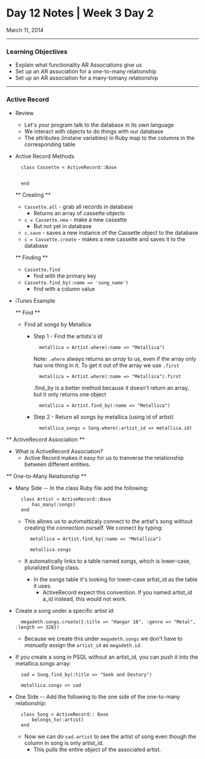 # Day 12 Notes | Week 3 Day 2

March 11, 2014

---

### Learning Objectives

* Explain what functionality AR Associations give us
* Set up an AR association for a one-to-many relationship
* Set up an AR association for a many-tomany relationship

---

### Active Record

* Review
	* Let's your program talk to the database in its own language
	* We interact with objects to do things with our database
	* The attributes (instane variables) in Ruby map to the columns in the corresponding table
* Active Record Methods
		
		class Cassette < ActiveRecord::Base
	
	
		end
	
	** Creating **
		
	* ```Cassette.all``` - grab all records in database
		* Returns an array of cassette objects
	* ```c = Cassette.new``` - make a new cassette
		* But not yet in database
	* ```c.save``` - saves a new instance of the Cassette object to the database
	* ```c = Cassette.create``` - makes a new cassette and saves it to the database
	
	** Finding **
	
	* ```Cassette.find```
		* find with the primary key
	* ```Cassette.find_by(:name => 'song_name')```
		* find with a column value
		
* iTunes Example

	** Find **
	
	* Find all songs by Metallica
		* Step 1 - Find the artists's id
		
				metallica = Artist.where(:name => "Metallica")
				
			Note: ```.where``` always returns an *array* to us, even if the array only has one thing in it. To get it out of the array we use ```.first```
			
				metallica = Artist.where(:name => "Metallica").first
				
			.find_by is a better method because it doesn't return an array, but it only returns one object
			
				metallica = Artist.find_by(:name => "Metallica")
				
		* Step 2 - Return all songs by metallica (using id of artist)
		
				metallica_songs = Song.where(:artist_id => metallica.id)
				
** ActiveRecord Association **

* What is ActiveRecord Association?
	* Active Record makes it easy for us to tranverse the relationship between different entities. 
	
** One-to-Many Relationship **

* Many Side -- In the class Ruby file add the following:

		class Artist < ActiveRecord::Base
			has_many(:songs)
		end
		
	* This allows us to automatticaly connect to the artist's song without creating the connection ourself. We connect by typing:
	
			metallica = Artist.find_by(:name => "Metallica")
			
			metallica.songs
			
	* It automatically links to a table named songs, which is lower-case, pluralized Song class. 
		* In the songs table it's looking for lower-case artist_id as the table it uses. 	
			* ActiveRecord expect this convention. If you named artist_id a_id instead, this would not work. 
	
* Create a song under a specific artist id:

		megadeth.songs.create({:title => "Hangar 18", :genre => "Metal", :length => 328})
		
	* Because we create this under ```megadeth.songs``` we don't have to *manually* assign the ```artist_id``` as ```megadeth.id```. 
	
* If you create a song in PSQL without an artist_id, you can push it into the metallica.songs array:

		sad = Song.find_by(:title => "Seek and Destory")
		
		metallica.songs << sad
		
* One Side -- Add the following to the one side of the one-to-many relationship:

		class Song < ActiveRecord:: Base
			belongs_to(:artist)
		end
		
	* Now we can do ```sad.artist``` to see the artist of song even though the column in song is only artist_id. 
		* This pulls the entire object of the associated artist. 